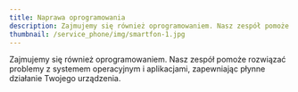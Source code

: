 ```yaml
---
title: Naprawa oprogramowania
description: Zajmujemy się również oprogramowaniem. Nasz zespół pomoże rozwiązać problemy z systemem operacyjnym i aplikacjami, zapewniając płynne działanie Twojego urządzenia.
thumbnail: /service_phone/img/smartfon-1.jpg
---
```


Zajmujemy się również oprogramowaniem. Nasz zespół pomoże rozwiązać problemy z systemem operacyjnym i aplikacjami, zapewniając płynne działanie Twojego urządzenia.